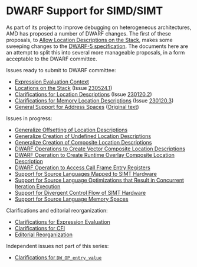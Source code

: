 # DWARF Support for SIMD/SIMT

As part of its project to improve debugging on heterogeneous architectures,
AMD has proposed a number of DWARF changes. The first of these proposals,
to [Allow Location Descriptions on the Stack][amd],
makes some sweeping changes to the [DWARF-5 specification][dwarf5].
The documents here are an attempt to split this into several
more manageable proposals, in a form acceptable to the DWARF committee.

Issues ready to submit to DWARF committee:

* [Expression Evaluation Context](001a-context.md)
* [Locations on the Stack](005-locations-on-stack.md) (Issue [230524.1][230524.1])
* [Clarifications for Location Descriptions](002-clarifications-loc.txt) (Issue [230120.2][230120.2])
* [Clarifications for Memory Location Descriptions](004-clarifications-mem.txt) (Issue [230120.3][230120.3])
* [General Support for Address Spaces](013-generalize-address-spaces.md) ([Original text](013-generalize-address-spaces.orig.txt))

Issues in progress:

* [Generalize Offsetting of Location Descriptions](010-generalize-offsetting.txt)
* [Generalize Creation of Undefined Location Descriptions](011-generalize-undefined.txt)
* [Generalize Creation of Composite Location Descriptions](012-generalize-composite.txt)
* [DWARF Operations to Create Vector Composite Location Descriptions](015-vector-composite-location-descriptions.txt)
* [DWARF Operation to Create Runtime Overlay Composite Location Description](016-overlay-composite-location-descriptions.txt)
* [DWARF Operation to Access Call Frame Entry Registers](017-call-frame-entry-registers.txt)
* [Support for Source Languages Mapped to SIMT Hardware](018-simt-hardware.txt)
* [Support for Source Language Optimizations that Result in Concurrent Iteration Execution](020-simd-hardware.txt)
* [Support for Divergent Control Flow of SIMT Hardware](021-divergent-control-flow.txt)
* [Support for Source Language Memory Spaces](022-memory-spaces.txt)

Clarifications and editorial reorganization:

* [Clarifications for Expression Evaluation](001-clarifications-eval.txt)
* [Clarifications for CFI](003-clarifications-cfi.txt)
* [Editorial Reorganization](006-editorial.txt)

Independent issues not part of this series:

* [Clarifications for `DW_OP_entry_value`](entry-value.txt)

[amd]: https://llvm.org/docs/AMDGPUDwarfExtensionAllowLocationDescriptionOnTheDwarfExpressionStack/AMDGPUDwarfExtensionAllowLocationDescriptionOnTheDwarfExpressionStack.html#a-2-general-description
[dwarf5]: https://dwarfstd.org/dwarf5std.html
[230524.1]: https://dwarfstd.org/issues/230524.1.html
[230120.2]: https://dwarfstd.org/issues/230120.2.html
[230120.3]: https://dwarfstd.org/issues/230120.3.html
